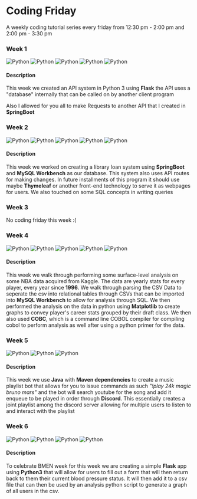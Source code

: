 
# Coding Friday

A weekly coding tutorial series every friday from 12:30 pm - 2:00 pm
and 2:00 pm - 3:30 pm


### Week 1

![Python ](https://img.shields.io/badge/Python_3-green.svg)
![Python ](https://img.shields.io/badge/Java_8-blueviolet.svg)
![Python ](https://img.shields.io/badge/SpringBoot-yellow.svg)
![Python ](https://img.shields.io/badge/IntelliJ_IDE-blue.svg)
![Python ](https://img.shields.io/badge/Ubuntu-red.svg)



#### Description

This week we created an API system in Python 3 using **Flask**
the API uses a "database" internally that can be called on by another client program



Also I allowed for you all to make Requests to another API that I created in **SpringBoot**

### Week 2


![Python ](https://img.shields.io/badge/Java_8-blueviolet.svg)
![Python ](https://img.shields.io/badge/SpringBoot-yellow.svg)
![Python ](https://img.shields.io/badge/MySQL_Workbench-blue.svg)
![Python ](https://img.shields.io/badge/SQL-green.svg)
![Python ](https://img.shields.io/badge/Ubuntu-red.svg)




#### Description

This week we worked on creating a library loan system using **SpringBoot**
and **MySQL Workbench** as our database. This system also uses API routes for making changes.
In future installments of this program it should use maybe **Thymeleaf** or another front-end
technology to serve it as webpages for users. We also touched on some SQL concepts in writing queries



### Week 3


No coding friday this week :(


### Week 4


![Python ](https://img.shields.io/badge/Python_3-blueviolet.svg)
![Python ](https://img.shields.io/badge/COBC-yellow.svg)
![Python ](https://img.shields.io/badge/MySQL_Workbench-blue.svg)
![Python ](https://img.shields.io/badge/SQL-green.svg)
![Python ](https://img.shields.io/badge/Ubuntu-red.svg)





#### Description

This week we walk through performing some surface-level analysis on some NBA data acquired from Kaggle. 
The data are yearly stats for every player, every year since **1996**. We walk through parsing the CSV Data
to seperate the csv into relational tables through CSVs that can be imported into **MySQL Workbench** to allow for analysis through SQL. We then performed the analysis on the data in python using **Matplotlib** to create graphs to convey player's
career stats grouped by their draft class. We then also used **COBC**, which is a command line COBOL compiler for compiling cobol to perform analysis as well after using a python primer for the data.



### Week 5


![Python ](https://img.shields.io/badge/Java_8-blueviolet.svg)
![Python ](https://img.shields.io/badge/Maven-yellow.svg)
![Python ](https://img.shields.io/badge/Discord-blue.svg)





#### Description

This week we use **Java** with **Maven dependencies** to create a music playlist bot that allows for you to issue commands as such
*"!play 24k magic bruno mars"* and the bot will search youtube for the song and add it enqueue to be played in order through **Discord**. 
This essentially creates a joint playlist among the discord server allowing for multiple users to listen to and interact with the playlist



### Week 6


![Python ](https://img.shields.io/badge/Python_3-blueviolet.svg)
![Python ](https://img.shields.io/badge/Flask-yellow.svg)
![Python ](https://img.shields.io/badge/MathPlotLib-blue.svg)
![Python ](https://img.shields.io/badge/Numpy-red.svg)





#### Description

To celebrate BMEN week for this week we are creating a simple **Flask** app using **Python3** that will allow for users
to fill out a form that will then return back to them their current blood pressure status. It will then add it to a csv file that can then be used by an analysis python script to generate a graph of all users in the csv.



